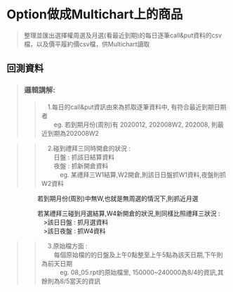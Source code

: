 # Option做成Multichart上的商品
>整理並匯出選擇權周選及月選(看最近到期)的每日逐筆call&amp;put資料的csv檔，以及價平履約價csv檔，供Multichart讀取  

## 回測資料  
>### 邏輯講解:  
>>　1.每日的call&put資訊由來為抓取逐筆資料中, 有符合最近到期日期者  
　　eg. 若到期月份(周別)有 2020012, 202008W2, 202008, 則最近到期為202008W2  

>>　2.碰到禮拜三同時開倉的狀況 :   
　　日盤 : 抓該日結算資料  
　　夜盤 : 抓新開倉資料  
　　　eg. 某禮拜三W1結算,W2開倉,則該日日盤抓W1資料,夜盤則抓W2資料  
	  
　　　　　若到期月份(周別)中無W,也就是無周選的情況下,則抓近月選  
  
　　　　　若某禮拜三碰到月選結算,W4新開倉的狀況,則同樣比照禮拜三狀況 :  
　　　　　　>該日日盤 : 抓月選資料  
　　　　　　>該日夜盤 : 抓W4資料  
		  
>>　3.原始檔方面 :  
　　每個原始檔的的日盤及上午0點整至上午5點為該天日期,下午則為前天日期  
　　　eg. 08_05.rpt的原始檔里, 150000~240000為8/4的資訊,其餘則為8/5當天的資訊  

